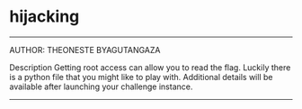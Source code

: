 # hijacking 

---

AUTHOR: THEONESTE BYAGUTANGAZA

Description
Getting root access can allow you to read the flag. Luckily there is a python file 
that you might like to play with.
Additional details will be available after launching your challenge instance.

---
